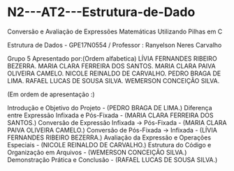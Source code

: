 # N2---AT2---Estrutura-de-Dado

Conversão e Avaliação de Expressões Matemáticas Utilizando Pilhas em C

Estrutura de Dados - GPE17N0554 / Professor : Ranyelson Neres Carvalho

Grupo 5 Apresentado por:(Ordem alfabetica)
 LÍVIA FERNANDES RIBEIRO BEZERRA. 
 MARIA CLARA FERREIRA DOS SANTOS. 
 MARIA CLARA PAIVA OLIVEIRA CAMELO. 
 NICOLE REINALDO DE CARVALHO. 
 PEDRO BRAGA DE LIMA. 
 RAFAEL LUCAS DE SOUSA SILVA.
 WEMERSON CONCEIÇÃO SILVA. 

(Em ordem de apresentação :)

Introdução e Objetivo do Projeto -                (PEDRO BRAGA DE LIMA.) 
Diferença entre Expressão Infixada e Pós-Fixada - (MARIA CLARA FERREIRA DOS SANTOS.)
Conversão de Expressão Infixada → Pós-Fixada -    (MARIA CLARA PAIVA OLIVEIRA CAMELO.) 
Conversão de Pós-Fixada → Infixada -              (LÍVIA FERNANDES RIBEIRO BEZERRA.) 
Avaliação da Expressão e Operações Especiais -    (NICOLE REINALDO DE CARVALHO.)
Estrutura do Código e Organização em Arquivos -   (WEMERSON CONCEIÇÃO SILVA.) 
Demonstração Prática e Conclusão -                (RAFAEL LUCAS DE SOUSA SILVA.)
